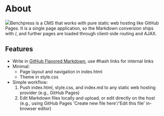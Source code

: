 # About
![](favicon.ico)Benchpress is a CMS that works with pure static web hosting like GitHub Pages. It is a single page application, so the Markdown conversion ships with /, and further pages are loaded through client-side routing and AJAX.


## Features
- Write in [GitHub Flavored Markdown](https://help.github.com/articles/github-flavored-markdown/), use #hash links for internal links
- Minimal:
    - Page layout and navigation in index.html
    - Theme in style.css
- Simple workflow:
    1. Push index.html, style.css, and index.md to any static web hosting provider (e.g., GitHub Pages)
    2. Edit Markdown files locally and upload, or edit directly on the host (e.g., using GitHub Pages 'Create new file here'/'Edit this file' in-browser editor)
